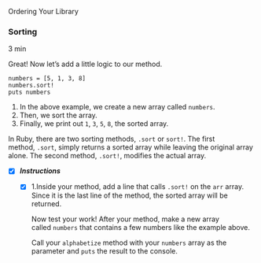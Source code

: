Ordering Your Library

### Sorting

3 min

Great! Now let’s add a little logic to our method.

```
numbers = [5, 1, 3, 8]
numbers.sort!
puts numbers
```

1. In the above example, we create a new array called `numbers`.
2. Then, we sort the array.
3. Finally, we print out `1`, `3`, `5`, `8`, the sorted array.

In Ruby, there are two sorting methods, `.sort` or `sort!`. The first method, `.sort`, simply returns a sorted array while leaving the original array alone. The second method, `.sort!`, modifies the actual array.

- [x] ***Instructions***
    - [x] 1.Inside your method, add a line that calls `.sort!` on the `arr` array. Since it is the last line of the method, the sorted array will be returned.
    
	    Now test your work! After your method, make a new array called `numbers` that contains a few numbers like the example above.
	    
	    Call your `alphabetize` method with your `numbers` array as the parameter and `puts` the result to the console.